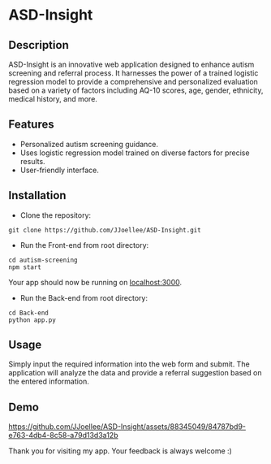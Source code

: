 # ASD-Insight

## Description
ASD-Insight is an innovative web application designed to enhance autism screening and referral process. It harnesses the power of a trained logistic regression model to provide a comprehensive and personalized evaluation based on a variety of factors including AQ-10 scores, age, gender, ethnicity, medical history, and more.

## Features
* Personalized autism screening guidance.
* Uses logistic regression model trained on diverse factors for precise results.
* User-friendly interface.

## Installation
* Clone the repository:
```
git clone https://github.com/JJoellee/ASD-Insight.git
```
* Run the Front-end from root directory: 
```
cd autism-screening 
npm start
```
Your app should now be running on [localhost:3000](http://localhost:3000/).
* Run the Back-end from root directory:
```
cd Back-end
python app.py
```

## Usage
Simply input the required information into the web form and submit. The application will analyze the data and provide a referral suggestion based on the entered information.

## Demo
https://github.com/JJoellee/ASD-Insight/assets/88345049/84787bd9-e763-4db4-8c58-a79d13d3a12b


Thank you for visiting my app. Your feedback is always welcome :)
